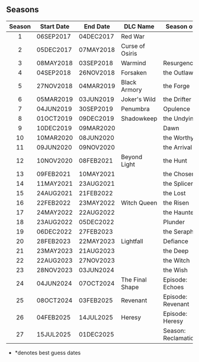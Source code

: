 ## Seasons

| Season | Start Date | End Date  | DLC Name        | Season of           |
| :----: | ---------- | --------- | --------------- | ------------------- |
|   1    | 06SEP2017  | 04DEC2017 | Red War         |                     |
|   2    | 05DEC2017  | 07MAY2018 | Curse of Osiris |                     |
|   3    | 08MAY2018  | 03SEP2018 | Warmind         | Resurgence          |
|   4    | 04SEP2018  | 26NOV2018 | Forsaken        | the Outlaw          |
|   5    | 27NOV2018  | 04MAR2019 | Black Armory    | the Forge           |
|   6    | 05MAR2019  | 03JUN2019 | Joker's Wild    | the Drifter         |
|   7    | 04JUN2019  | 30SEP2019 | Penumbra        | Opulence            |
|   8    | 01OCT2019  | 09DEC2019 | Shadowkeep      | the Undying         |
|   9    | 10DEC2019  | 09MAR2020 |                 | Dawn                |
|   10   | 10MAR2020  | 08JUN2020 |                 | the Worthy          |
|   11   | 09JUN2020  | 09NOV2020 |                 | the Arrival         |
|   12   | 10NOV2020  | 08FEB2021 | Beyond Light    | the Hunt            |
|   13   | 09FEB2021  | 10MAY2021 |                 | the Chosen          |
|   14   | 11MAY2021  | 23AUG2021 |                 | the Splicer         |
|   15   | 24AUG2021  | 21FEB2022 |                 | the Lost            |
|   16   | 22FEB2022  | 23MAY2022 | Witch Queen     | the Risen           |
|   17   | 24MAY2022  | 22AUG2022 |                 | the Haunted         |
|   18   | 23AUG2022  | 05DEC2022 |                 | Plunder             |
|   19   | 06DEC2022  | 27FEB2023 |                 | the Seraph          |
|   20   | 28FEB2023  | 22MAY2023 | Lightfall       | Defiance            |
|   21   | 23MAY2023  | 21AUG2023 |                 | the Deep            |
|   22   | 22AUG2023  | 27NOV2023 |                 | the Witch           |
|   23   | 28NOV2023  | 03JUN2024 |                 | the Wish            |
|   24   | 04JUN2024  | 07OCT2024 | The Final Shape | Episode: Echoes     |
|   25   | 08OCT2024  | 03FEB2025 | Revenant        | Episode: Revenant   |
|   26   | 04FEB2025  | 14JUL2025 | Heresy          | Episode: Heresy     |
|   27   | 15JUL2025  | 01DEC2025 |                 | Season: Reclamation |

- \*denotes best guess dates
